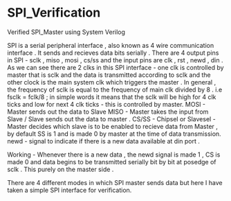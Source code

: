 # SPI_Verification
Verified SPI_Master using System Verilog 

SPI is a serial peripheral interface , also known as 4 wire communication interface . It sends and recieves data bits serially .
There are 4 output pins in SPI - sclk , miso , mosi , cs/ss and the input pins are clk , rst , newd , din .
As we can see there are 2 clks in this SPI interface - one clk is controlled by master that is sclk and the data is transmitted according to sclk and the other clock is the main system clk which triggers the master .
In general , the frequency of sclk is equal to the frequency of main clk divided by 8 . i.e fsclk = fclk/8 ; in simple words it means that the sclk will be high for 4 clk ticks and low for next 4 clk ticks - this is controlled by master.
MOSI - Master sends out the data to Slave 
MISO - Master takes the input from Slave / Slave sends out the data to master .
CS/SS - Chipsel or Slavesel - Master decides which slave is to be enabled to recieve data from Master , by default SS is 1 and is made 0 by master at the time of data transmission.
newd - signal to indicate if there is a new data available at din port .

Working -
Whenever there is a new data , the newd signal is made 1 , CS is made 0 and data begins to be transmitted serially bit by bit at posedge of sclk . This purely on the master side .

There are 4 different modes in which SPI master sends data but here I have taken a simple SPI interface for verification.
